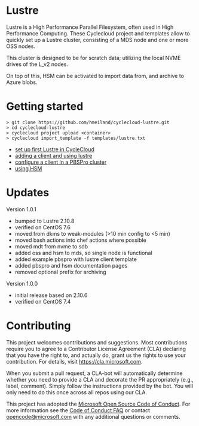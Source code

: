 
# Lustre

Lustre is a High Performance Parallel Filesystem, often used in High Performance Computing. These Cyclecloud project and templates allow to quickly set up a Lustre cluster, consisting of a MDS node and one or more OSS nodes.

This cluster is designed to be for scratch data; utilizing the local NVME drives of the L_v2 nodes.

On top of this, HSM can be activated to import data from, and archive to Azure blobs. 

# Getting started

```
> git clone https://github.com/hmeiland/cyclecloud-lustre.git
> cd cyclecloud-lustre
> cyclecloud project upload <container>
> cyclecloud import_template -f templates/lustre.txt 
```

 - [set up first Lustre in CycleCloud](manual/FIRST-LUSTRE.md)
 - [adding a client and using lustre](manual/LUSTRE-CLIENT.md)
 - [configure a client in a PBSPro cluster](manual/PBSPRO.md)
 - [using HSM](manual/HSM.md)

# Updates
Version 1.0.1
- bumped to Lustre 2.10.8
- verified on CentOS 7.6
- moved from dkms to weak-modules (>10 min config to <5 min)
- moved bash actions into chef actions where possible
- moved mdt from nvme to sdb
- added oss and hsm to mds, so single node is functional
- added example pbspro with lustre client template
- added pbspro and hsm documentation pages 
- removed optional prefix for archiving

Version 1.0.0
- initial release based on 2.10.6
- verified on CentOS 7.4

# Contributing

This project welcomes contributions and suggestions.  Most contributions require you to agree to a
Contributor License Agreement (CLA) declaring that you have the right to, and actually do, grant us
the rights to use your contribution. For details, visit https://cla.microsoft.com.

When you submit a pull request, a CLA-bot will automatically determine whether you need to provide
a CLA and decorate the PR appropriately (e.g., label, comment). Simply follow the instructions
provided by the bot. You will only need to do this once across all repos using our CLA.

This project has adopted the [Microsoft Open Source Code of Conduct](https://opensource.microsoft.com/codeofconduct/).
For more information see the [Code of Conduct FAQ](https://opensource.microsoft.com/codeofconduct/faq/) or
contact [opencode@microsoft.com](mailto:opencode@microsoft.com) with any additional questions or comments.
